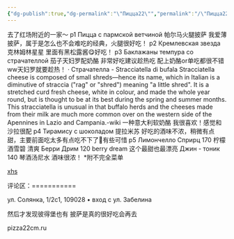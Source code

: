 ```yaml
---
{"dg-publish":true,"dg-permalink":"\"Пицца22\"","permalink":"/\"Пицца22\"/","tags":["rednote","莫斯科"],"created":"2025-03-17T22:21:01.051+08:00","updated":"2025-03-20T22:46:14.687+08:00"}
---
```


 

去了红场附近的一家～
p1 Пицца с пармской ветчиной 帕尔马火腿披萨 我爱薄披萨，属于是怎么也不会难吃的经典，火腿很好吃！
p2 Кремлевская звезда 克林姆林星星 里面有黑松露酱😋好吃！
p3 Баклажаны темпура со страчателлой 茄子天妇罗配奶酪 非常好吃建议趁热吃 配上奶酪or单吃都很不错ww天妇罗就要趁热！
· Страчателла - Stracciatella di bufala
Stracciatella cheese is composed of small shreds—hence its name, which in Italian is a diminutive of straccia ("rag" or "shred") meaning "a little shred". It is a stretched curd fresh cheese, white in colour, and made the whole year round, but is thought to be at its best during the spring and summer months. This stracciatella is unusual in that buffalo herds and the cheeses made from their milk are much more common over on the western side of the Apennines in Lazio and Campania.-wiki
一种意大利软奶酪 我很喜欢！感觉和沙拉很配
p4 Тирамису с шоколадом 提拉米苏 好吃的酒味不浓，稍微有点甜，主要前面吃太多有点吃不下了🥹有些可惜
p5 Лимончелло Сприрц 170 柠檬酒雪碧 清爽
Берри Дрим 120 berry dream 这个最甜也最漂亮
Джин - тоник 140 琴酒汤尼水 酒味很浓！
*附不完全菜单

[xhs](https://www.xiaohongshu.com/explore/646501e80000000027001bb5?xsec_token=ABc8OEpzZN3xY7ySRrlMTsQSurT-oSXESPez7vmFay0kE=&xsec_source=pc_user)

评论区：===========

ул. Солянка, 1/2с1, 109028 • вход с ул. Забелина

然后才发现彼得堡也有 披萨是真的很好吃会再去

pizza22cm.ru